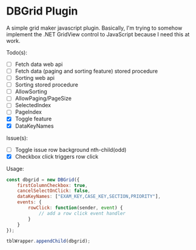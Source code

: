 # DBGrid Plugin

A simple grid maker javascript plugin. Basically, I'm trying to  somehow implement the .NET GridView control to JavaScript because I need this at work.

Todo(s):
- [ ] Fetch data web api
- [ ] Fetch data (paging and sorting feature) stored procedure
- [ ] Sorting web api 
- [ ] Sorting stored procedure
- [ ] AllowSorting
- [ ] AllowPaging/PageSize
- [ ] SelectedIndex
- [ ] PageIndex
- [x] Toggle feature
- [x] DataKeyNames

Issue(s):
- [ ] Toggle issue row background nth-child(odd)
- [x] Checkbox click triggers row click

Usage:
```javascript
const dbgrid = new DBGrid({
    firstColumnCheckbox: true,
    cancelSelectOnClick: false,
    dataKeyNames: ["EXAM_KEY,CASE_KEY,SECTION,PRIORITY"],
    events: {
        rowClick: function(sender, event) {
            // add a row click event handler
        }
    }
});

tblWrapper.appendChild(dbgrid);
```